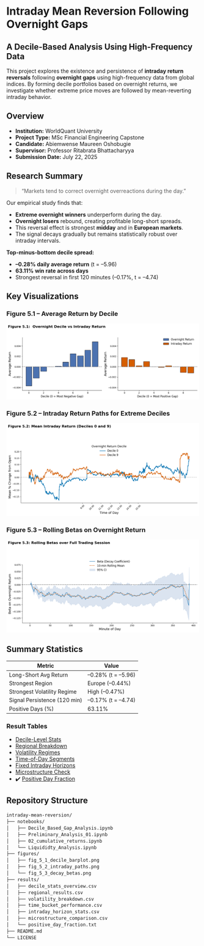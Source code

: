 # Intraday Mean Reversion Following Overnight Gaps
## A Decile-Based Analysis Using High-Frequency Data

This project explores the existence and persistence of **intraday return reversals** following **overnight gaps** using high-frequency data from global indices. By forming decile portfolios based on overnight returns, we investigate whether extreme price moves are followed by mean-reverting intraday behavior.



## Overview

- **Institution:** WorldQuant University  
- **Project Type:** MSc Financial Engineering Capstone  
- **Candidate:** Abiemwense Maureen Oshobugie  
- **Supervisor:** Professor Ritabrata Bhattacharyya  
- **Submission Date:** July 22, 2025  



## Research Summary

> “Markets tend to correct overnight overreactions during the day.”

Our empirical study finds that:
- **Extreme overnight winners** underperform during the day.
- **Overnight losers** rebound, creating profitable long-short spreads.
- This reversal effect is strongest **midday** and in **European markets**.
- The signal decays gradually but remains statistically robust over intraday intervals.

**Top-minus-bottom decile spread:**
- **–0.28% daily average return** (t = –5.96)
- **63.11% win rate across days**
- Strongest reversal in first 120 minutes (–0.17%, t = –4.74)



## Key Visualizations

### Figure 5.1 – Average Return by Decile
![Decile Return Bars](figures/fig_5_1_decile_barplot.png)



### Figure 5.2 – Intraday Return Paths for Extreme Deciles
![Intraday Paths](figures/fig_5_2_intraday_paths.png)



### Figure 5.3 – Rolling Betas on Overnight Return
![Beta Decay](figures/fig_5_3_decay_betas.png)



## Summary Statistics

| Metric                        | Value                  |
|------------------------------|------------------------|
| Long-Short Avg Return        | –0.28% (t = –5.96)     |
| Strongest Region             | Europe (–0.44%)        |
| Strongest Volatility Regime | High (–0.47%)          |
| Signal Persistence (120 min) | –0.17% (t = –4.74)     |
| Positive Days (%)            | 63.11%                 |



### Result Tables
- [Decile-Level Stats](results/decile_stats_overview.csv)
- [Regional Breakdown](results/regional_results.csv)
- [Volatility Regimes](results/volatility_breakdown.csv)
- [Time-of-Day Segments](results/time_bucket_performance.csv)
- [Fixed Intraday Horizons](results/intraday_horizon_stats.csv)
- [Microstructure Check](results/microstructure_comparison.csv)
- ✔️ [Positive Day Fraction](results/positive_day_fraction.txt)



## Repository Structure

```bash
intraday-mean-reversion/
├── notebooks/
│   ├── Decile_Based_Gap_Analysis.ipynb
│   ├── Preliminary_Analysis_01.ipynb
│   ├── 02_cumulative_returns.ipynb
│   └── Liquididty_Analysis.ipynb
├── figures/
│   ├── fig_5_1_decile_barplot.png
│   ├── fig_5_2_intraday_paths.png
│   └── fig_5_3_decay_betas.png
├── results/
│   ├── decile_stats_overview.csv
│   ├── regional_results.csv
│   ├── volatility_breakdown.csv
│   ├── time_bucket_performance.csv
│   ├── intraday_horizon_stats.csv
│   ├── microstructure_comparison.csv
│   └── positive_day_fraction.txt
├── README.md
└── LICENSE
